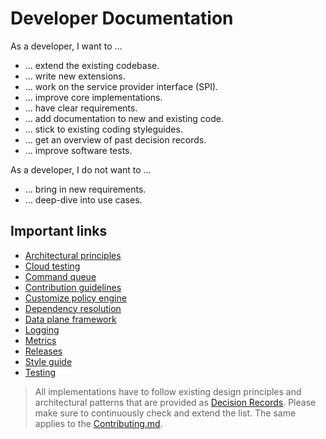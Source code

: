 # Developer Documentation

As a developer, I want to ...
- ... extend the existing codebase.
- ... write new extensions.
- ... work on the service provider interface (SPI).
- ... improve core implementations.
- ... have clear requirements.
- ... add documentation to new and existing code.
- ... stick to existing coding styleguides.
- ... get an overview of past decision records.
- ... improve software tests.

As a developer, I do not want to ...
- ... bring in new requirements.
- ... deep-dive into use cases.

## Important links

- [Architectural principles](../architecture/architecture-principles.md)
- [Cloud testing](cloud_testing.md)
- [Command queue](command-queue.md)
- [Contribution guidelines](../_helper/contributing.md)
- [Customize policy engine](policy-engine.md)
- [Dependency resolution](dependency_resolution.md)
- [Data plane framework](data-plane-framework/README.md)
- [Logging](logging.md)
- [Metrics](metrics.md)
- [Releases](releases.md)
- [Style guide](_helper/styleguide.md)
- [Testing](testing.md)

> All implementations have to follow existing design principles and architectural patterns that are provided as 
> [Decision Records](decision-records/README.md). Please make sure to continuously check and extend the 
> list. The same applies to the [Contributing.md]({{main}}CONTRIBUTING.md).
